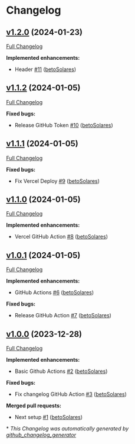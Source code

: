# Changelog

## [v1.2.0](https://github.com/betoSolares/startpage/tree/v1.2.0) (2024-01-23)

[Full Changelog](https://github.com/betoSolares/startpage/compare/v1.1.2...v1.2.0)

**Implemented enhancements:**

- Header [\#11](https://github.com/betoSolares/startpage/pull/11) ([betoSolares](https://github.com/betoSolares))

## [v1.1.2](https://github.com/betoSolares/startpage/tree/v1.1.2) (2024-01-05)

[Full Changelog](https://github.com/betoSolares/startpage/compare/v1.1.1...v1.1.2)

**Fixed bugs:**

- Release GitHub Token [\#10](https://github.com/betoSolares/startpage/pull/10) ([betoSolares](https://github.com/betoSolares))

## [v1.1.1](https://github.com/betoSolares/startpage/tree/v1.1.1) (2024-01-05)

[Full Changelog](https://github.com/betoSolares/startpage/compare/v1.1.0...v1.1.1)

**Fixed bugs:**

- Fix Vercel Deploy [\#9](https://github.com/betoSolares/startpage/pull/9) ([betoSolares](https://github.com/betoSolares))

## [v1.1.0](https://github.com/betoSolares/startpage/tree/v1.1.0) (2024-01-05)

[Full Changelog](https://github.com/betoSolares/startpage/compare/v1.0.1...v1.1.0)

**Implemented enhancements:**

- Vercel GitHub Action [\#8](https://github.com/betoSolares/startpage/pull/8) ([betoSolares](https://github.com/betoSolares))

## [v1.0.1](https://github.com/betoSolares/startpage/tree/v1.0.1) (2024-01-05)

[Full Changelog](https://github.com/betoSolares/startpage/compare/v1.0.0...v1.0.1)

**Implemented enhancements:**

- GitHub Actions [\#6](https://github.com/betoSolares/startpage/pull/6) ([betoSolares](https://github.com/betoSolares))

**Fixed bugs:**

- Release GitHub Action [\#7](https://github.com/betoSolares/startpage/pull/7) ([betoSolares](https://github.com/betoSolares))

## [v1.0.0](https://github.com/betoSolares/startpage/tree/v1.0.0) (2023-12-28)

[Full Changelog](https://github.com/betoSolares/startpage/compare/5c9240e9cad56eee44e92f731539537627d48324...v1.0.0)

**Implemented enhancements:**

- Basic Github Actions [\#2](https://github.com/betoSolares/startpage/pull/2) ([betoSolares](https://github.com/betoSolares))

**Fixed bugs:**

- Fix changelog GitHub Action [\#3](https://github.com/betoSolares/startpage/pull/3) ([betoSolares](https://github.com/betoSolares))

**Merged pull requests:**

- Next setup [\#1](https://github.com/betoSolares/startpage/pull/1) ([betoSolares](https://github.com/betoSolares))



\* *This Changelog was automatically generated by [github_changelog_generator](https://github.com/github-changelog-generator/github-changelog-generator)*
